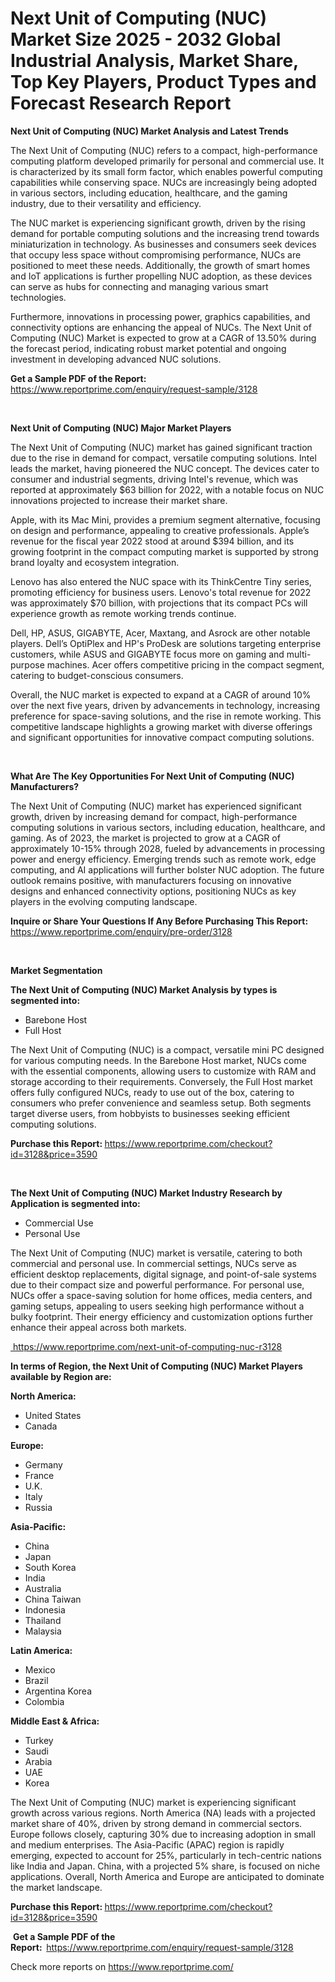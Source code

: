 <p><h1>Next Unit of Computing (NUC) Market Size 2025 - 2032 Global Industrial Analysis, Market Share, Top Key Players, Product Types and Forecast Research Report</h1></p><p><strong>Next Unit of Computing (NUC) Market Analysis and Latest Trends</strong></p>
<p><p>The Next Unit of Computing (NUC) refers to a compact, high-performance computing platform developed primarily for personal and commercial use. It is characterized by its small form factor, which enables powerful computing capabilities while conserving space. NUCs are increasingly being adopted in various sectors, including education, healthcare, and the gaming industry, due to their versatility and efficiency.</p><p>The NUC market is experiencing significant growth, driven by the rising demand for portable computing solutions and the increasing trend towards miniaturization in technology. As businesses and consumers seek devices that occupy less space without compromising performance, NUCs are positioned to meet these needs. Additionally, the growth of smart homes and IoT applications is further propelling NUC adoption, as these devices can serve as hubs for connecting and managing various smart technologies.</p><p>Furthermore, innovations in processing power, graphics capabilities, and connectivity options are enhancing the appeal of NUCs. The Next Unit of Computing (NUC) Market is expected to grow at a CAGR of 13.50% during the forecast period, indicating robust market potential and ongoing investment in developing advanced NUC solutions.</p></p>
<p><strong>Get a Sample PDF of the Report:&nbsp;</strong> <a href="https://www.reportprime.com/enquiry/request-sample/3128?utm_campaign=2454&utm_medium=2&utm_source=Github&utm_content=ia&utm_term=18032025&utm_id=next-unit-of-computing-nuc">https://www.reportprime.com/enquiry/request-sample/3128</a></p>
<p>&nbsp;</p>
<p><strong>Next Unit of Computing (NUC) Major Market Players</strong></p>
<p><p>The Next Unit of Computing (NUC) market has gained significant traction due to the rise in demand for compact, versatile computing solutions. Intel leads the market, having pioneered the NUC concept. The devices cater to consumer and industrial segments, driving Intel's revenue, which was reported at approximately $63 billion for 2022, with a notable focus on NUC innovations projected to increase their market share.</p><p>Apple, with its Mac Mini, provides a premium segment alternative, focusing on design and performance, appealing to creative professionals. Apple’s revenue for the fiscal year 2022 stood at around $394 billion, and its growing footprint in the compact computing market is supported by strong brand loyalty and ecosystem integration.</p><p>Lenovo has also entered the NUC space with its ThinkCentre Tiny series, promoting efficiency for business users. Lenovo's total revenue for 2022 was approximately $70 billion, with projections that its compact PCs will experience growth as remote working trends continue.</p><p>Dell, HP, ASUS, GIGABYTE, Acer, Maxtang, and Asrock are other notable players. Dell’s OptiPlex and HP's ProDesk are solutions targeting enterprise customers, while ASUS and GIGABYTE focus more on gaming and multi-purpose machines. Acer offers competitive pricing in the compact segment, catering to budget-conscious consumers.</p><p>Overall, the NUC market is expected to expand at a CAGR of around 10% over the next five years, driven by advancements in technology, increasing preference for space-saving solutions, and the rise in remote working. This competitive landscape highlights a growing market with diverse offerings and significant opportunities for innovative compact computing solutions.</p></p>
<p>&nbsp;</p>
<p><strong>What Are The Key Opportunities For Next Unit of Computing (NUC) Manufacturers?</strong></p>
<p><p>The Next Unit of Computing (NUC) market has experienced significant growth, driven by increasing demand for compact, high-performance computing solutions in various sectors, including education, healthcare, and gaming. As of 2023, the market is projected to grow at a CAGR of approximately 10-15% through 2028, fueled by advancements in processing power and energy efficiency. Emerging trends such as remote work, edge computing, and AI applications will further bolster NUC adoption. The future outlook remains positive, with manufacturers focusing on innovative designs and enhanced connectivity options, positioning NUCs as key players in the evolving computing landscape.</p></p>
<p><strong>Inquire or Share Your Questions If Any Before Purchasing This Report:</strong> <a href="https://www.reportprime.com/enquiry/pre-order/3128?utm_campaign=2454&utm_medium=2&utm_source=Github&utm_content=ia&utm_term=18032025&utm_id=next-unit-of-computing-nuc">https://www.reportprime.com/enquiry/pre-order/3128</a></p>
<p>&nbsp;</p>
<p><strong>Market Segmentation</strong></p>
<p><strong>The Next Unit of Computing (NUC) Market Analysis by types is segmented into:</strong></p>
<p><ul><li>Barebone Host</li><li>Full Host</li></ul></p>
<p><p>The Next Unit of Computing (NUC) is a compact, versatile mini PC designed for various computing needs. In the Barebone Host market, NUCs come with the essential components, allowing users to customize with RAM and storage according to their requirements. Conversely, the Full Host market offers fully configured NUCs, ready to use out of the box, catering to consumers who prefer convenience and seamless setup. Both segments target diverse users, from hobbyists to businesses seeking efficient computing solutions.</p></p>
<p><strong>Purchase this Report:&nbsp;</strong><a href="https://www.reportprime.com/checkout?id=3128&price=3590&utm_campaign=2454&utm_medium=2&utm_source=Github&utm_content=ia&utm_term=18032025&utm_id=next-unit-of-computing-nuc">https://www.reportprime.com/checkout?id=3128&price=3590</a></p>
<p>&nbsp;</p>
<p><strong>The Next Unit of Computing (NUC) Market Industry Research by Application is segmented into:</strong></p>
<p><ul><li>Commercial Use</li><li>Personal Use</li></ul></p>
<p><p>The Next Unit of Computing (NUC) market is versatile, catering to both commercial and personal use. In commercial settings, NUCs serve as efficient desktop replacements, digital signage, and point-of-sale systems due to their compact size and powerful performance. For personal use, NUCs offer a space-saving solution for home offices, media centers, and gaming setups, appealing to users seeking high performance without a bulky footprint. Their energy efficiency and customization options further enhance their appeal across both markets.</p></p>
<p><a href="https://www.reportprime.com/next-unit-of-computing-nuc-r3128?utm_campaign=2454&utm_medium=2&utm_source=Github&utm_content=ia&utm_term=18032025&utm_id=next-unit-of-computing-nuc">&nbsp;https://www.reportprime.com/next-unit-of-computing-nuc-r3128</a></p>
<p><strong>In terms of Region, the Next Unit of Computing (NUC) Market Players available by Region are:</strong></p>
<p>
    <p> <strong> North America: </strong>
        <ul>
            <li>United States</li>
            <li>Canada</li>
        </ul>
        </p> 
    <p> <strong> Europe: </strong>
        <ul>
            <li>Germany</li>
            <li>France</li>
            <li>U.K.</li>
            <li>Italy</li>
            <li>Russia</li>
        </ul>
        </p> 
    <p> <strong> Asia-Pacific: </strong>
        <ul>
            <li>China</li>
            <li>Japan</li>
            <li>South Korea</li>
            <li>India</li>
            <li>Australia</li>
            <li>China Taiwan</li>
            <li>Indonesia</li>
            <li>Thailand</li>
            <li>Malaysia</li>
        </ul>
        </p> 
    <p> <strong> Latin America: </strong>
        <ul>
            <li>Mexico</li>
            <li>Brazil</li>
            <li>Argentina Korea</li>
            <li>Colombia</li>
        </ul>
        </p> 
    <p> <strong> Middle East & Africa: </strong>
        <ul>
            <li>Turkey</li>
            <li>Saudi</li>
            <li>Arabia</li>
            <li>UAE</li>
            <li>Korea</li>
        </ul>
    </p>
    </p>
<p><p>The Next Unit of Computing (NUC) market is experiencing significant growth across various regions. North America (NA) leads with a projected market share of 40%, driven by strong demand in commercial sectors. Europe follows closely, capturing 30% due to increasing adoption in small and medium enterprises. The Asia-Pacific (APAC) region is rapidly emerging, expected to account for 25%, particularly in tech-centric nations like India and Japan. China, with a projected 5% share, is focused on niche applications. Overall, North America and Europe are anticipated to dominate the market landscape.</p></p>
<p><strong>Purchase this Report: </strong><a href="https://www.reportprime.com/checkout?id=3128&price=3590&utm_campaign=2454&utm_medium=2&utm_source=Github&utm_content=ia&utm_term=18032025&utm_id=next-unit-of-computing-nuc">https://www.reportprime.com/checkout?id=3128&price=3590</a></p>
<p>&nbsp;<strong>Get a Sample PDF of the Report:&nbsp;&nbsp;</strong><a href="https://www.reportprime.com/enquiry/request-sample/3128?utm_campaign=2454&utm_medium=2&utm_source=Github&utm_content=ia&utm_term=18032025&utm_id=next-unit-of-computing-nuc">https://www.reportprime.com/enquiry/request-sample/3128</a></p>
<p><strong></strong></p>
<p>Check more reports on <a href="https://www.reportprime.com/?utm_campaign=2454&utm_medium=2&utm_source=Github&utm_content=ia&utm_term=18032025&utm_id=next-unit-of-computing-nuc">https://www.reportprime.com/</a></p>